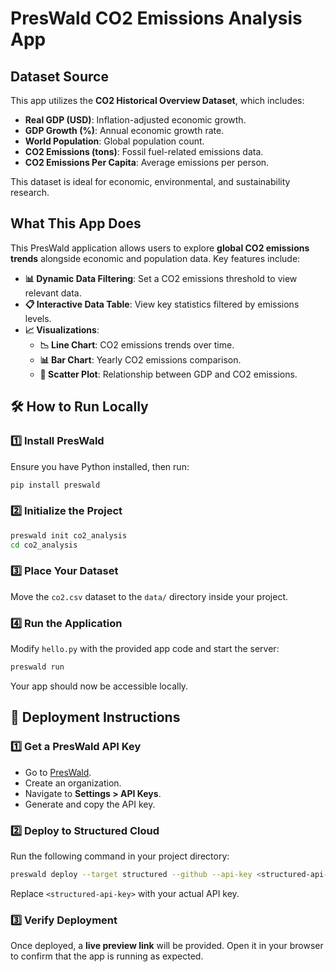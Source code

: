 # PresWald CO2 Emissions Analysis App

## Dataset Source
This app utilizes the **CO2 Historical Overview Dataset**, which includes:
- **Real GDP (USD)**: Inflation-adjusted economic growth.
- **GDP Growth (%)**: Annual economic growth rate.
- **World Population**: Global population count.
- **CO2 Emissions (tons)**: Fossil fuel-related emissions data.
- **CO2 Emissions Per Capita**: Average emissions per person.

This dataset is ideal for economic, environmental, and sustainability research.

## What This App Does
This PresWald application allows users to explore **global CO2 emissions trends** alongside economic and population data. Key features include:
- **📊 Dynamic Data Filtering**: Set a CO2 emissions threshold to view relevant data.
- **📋 Interactive Data Table**: View key statistics filtered by emissions levels.
- **📈 Visualizations**:
  - **📉 Line Chart**: CO2 emissions trends over time.
  - **📊 Bar Chart**: Yearly CO2 emissions comparison.
  - **🔬 Scatter Plot**: Relationship between GDP and CO2 emissions.

## 🛠 How to Run Locally
### 1️⃣ Install PresWald
Ensure you have Python installed, then run:
```sh
pip install preswald
```

### 2️⃣ Initialize the Project
```sh
preswald init co2_analysis
cd co2_analysis
```

### 3️⃣ Place Your Dataset
Move the `co2.csv` dataset to the `data/` directory inside your project.

### 4️⃣ Run the Application
Modify `hello.py` with the provided app code and start the server:
```sh
preswald run
```
Your app should now be accessible locally.

## 🚀 Deployment Instructions
### 1️⃣ Get a PresWald API Key
- Go to [PresWald](https://app.preswald.com).
- Create an organization.
- Navigate to **Settings > API Keys**.
- Generate and copy the API key.

### 2️⃣ Deploy to Structured Cloud
Run the following command in your project directory:
```sh
preswald deploy --target structured --github --api-key <structured-api-key>
```
Replace `<structured-api-key>` with your actual API key.

### 3️⃣ Verify Deployment
Once deployed, a **live preview link** will be provided. Open it in your browser to confirm that the app is running as expected.
